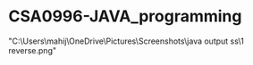 # CSA0996-JAVA_programming
"C:\Users\mahij\OneDrive\Pictures\Screenshots\java output ss\1 reverse.png"
